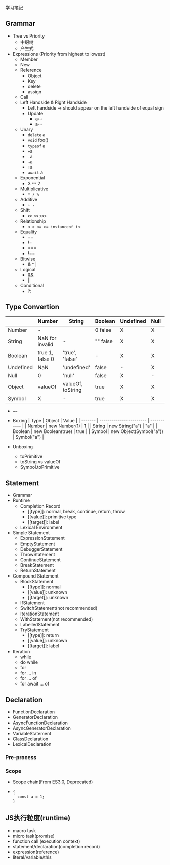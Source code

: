 学习笔记

## Grammar
- Tree vs Priority
  - 中缀树
  - 产生式
- Expressions (Priority from highest to lowest)
  - Member
  - New
  - Reference
    - Object
    - Key
    - delete
    - assign
  - Call
  - Left Handside & Right Handside
    - Left handside -> should appear on the left handside of equal sign
    - Update
      - a`++`
      - a`--`
  - Unary
    - `delete` a
    - `void` foo()
    - `typeof` a
    - `+`a
    - `-`a
    - `~`a
    - `!`a
    - `await` a
  - Exponential
    - 3 `**` 2
  - Multiplicative
    - `* / %`
  - Additive
    - `+ -`
  - Shift
    - `<<` `>>` `>>>`
  - Relationship
    - `< > <= >= instanceof in`
  - Equality
    - ==
    - !=
    - ===
    - !==
  - Bitwise
    - & ^ |
  - Logical
    - &&
    - ||
  - Conditional
    - ?:


## Type Convertion
|           | Number          | String            | Boolean  | Undefined | Null | Object | Symbol |
| --------- | --------------- | ----------------- | -------- | --------- | ---- | ------ | ------ |
| Number    | -               |                   | 0 false  | X         | X    | Boxing | X      |
| String    | NaN for invalid | -                 | "" false | X         | X    | Boxing | X      |
| Boolean   | true 1, false 0 | 'true', 'false'   | -        | X         | X    | Boxing | X      |
| Undefined | NaN             | 'undefined'       | false    | -         | X    | X      | X      |
| Null      | 0               | 'null'            | false    | X         | -    | X      | X      |
| Object    | valueOf         | valueOf, toString | true     | X         | X    | -      | X      |
| Symbol    | X               | -                 | true     | X         | X    | Boxing | -      |


- `==`

- Boxing
  | Type    | Object                  | Value       |
  | ------- | ----------------------- | ----------- |
  | Number  | new Number(1)           | 1           |
  | String  | new String("a")         | "a"         |
  | Boolean | new Boolean(true)       | true        |
  | Symbol  | new Object(Symbol("a")) | Symbol("a") |

- Unboxing
  - toPrimitive
  - toString vs valueOf
  - Symbol.toPrimitive

## Statement
- Grammar
- Runtime
  - Completion Record
    - [[type]]: normal, break, continue, return, throw
    - [[value]]: primitive type
    - [[target]]: label
  - Lexical Environment
- Simple Statement
  - ExpressionStatement
  - EmptyStatement
  - DebuggerStatement
  - ThrowStatement
  - ContinueStatement
  - BreakStatement
  - ReturnStatement
- Compound Statement
  - BlockStatement
    - [[type]]: normal
    - [[value]]: unknown
    - [[target]]: unknown
  - IfStatement
  - SwitchStatement(not recommended)
  - IterationStatement
  - WithStatement(not recommended)
  - LabelledStatement
  - TryStatement
    - [[type]]: return
    - [[value]]: unknown
    - [[target]]: label
- Iteration
  - while
  - do while
  - for
  - for ... in
  - for ... of
  - for await ... of

## Declaration
- FunctionDeclaration
- GeneratorDeclaration
- AsyncFunctionDeclaration
- AsyncGeneratorDeclaration
- VariableStatement
- ClassDeclaration
- LexicalDeclaration

### Pre-process

### Scope
- Scope chain(From ES3.0, Deprecated)
- ```
  {
    const a = 1;
  }
  ```

## JS执行粒度(runtime)

- macro task
- micro task(promise)
- function call (execution context)
- statement/declaration(completion record)
- expression(reference)
- literal/variable/this